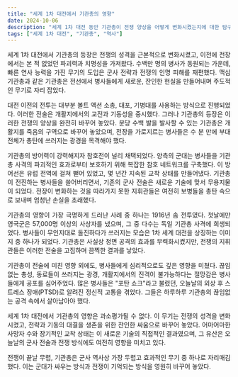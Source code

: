 ```yaml
---
title: "세계 1차 대전에서 기관총의 영향"
date: 2024-10-06
description: "세계 1차 대전 동안 기관총이 전쟁 양상을 어떻게 변화시켰는지에 대한 탐구."
tags: ["세계 1차 대전", "기관총", "역사"]
---
```


<div style="text-align: justify">
세계 1차 대전에서 기관총의 등장은 전쟁의 성격을 근본적으로 변화시켰고, 이전에 전장에서는 본 적 없었던 파괴력과 치명성을 가져왔다. 수백만 명의 병사가 동원되는 가운데, 빠른 연사 능력을 가진 무기의 도입은 군사 전략과 전쟁의 인명 피해를 재편했다. 맥심 기관총과 같은 기관총은 전선에서 병사들에게 새로운, 잔인한 현실을 만들어내며 주도적인 무기로 자리 잡았다.

대전 이전의 전투는 대부분 볼트 액션 소총, 대포, 기병대를 사용하는 방식으로 진행되었다. 이러한 전술은 개활지에서의 교전과 기동성을 중시했다. 그러나 기관총의 등장은 이러한 전쟁의 양상을 완전히 바꾸어 놓았다. 분당 수백 발을 발사할 수 있는 기관총은 개활지를 죽음의 구역으로 바꾸어 놓았으며, 전장을 가로지르는 병사들은 수 분 만에 부대 전체가 총탄에 쓰러지는 광경을 목격해야 했다.

기관총의 방어력이 강력해지자 참호전이 널리 채택되었다. 양측의 군대는 병사들을 기관총 사격의 파괴적인 효과로부터 보호하기 위해 복잡한 참호 네트워크를 구축했다. 이 방어선은 유럽 전역에 걸쳐 뻗어 있었고, 몇 년간 지속된 교착 상태를 만들어냈다. 기관총이 전진하는 병사들을 쓸어버리면서, 기존의 군사 전술은 새로운 기술에 맞서 무용지물이 되었다. 전장이 변화하는 것을 따라가지 못한 지휘관들은 여전히 보병들을 총탄 속으로 보내며 엄청난 손실을 초래했다.

기관총의 영향이 가장 극명하게 드러난 사례 중 하나는 1916년 솜 전투였다. 첫날에만 영국군은 57,000명 이상의 사상자를 냈으며, 그 중 다수는 독일 기관총 사격에 희생되었다. 병사들이 무인지대로 돌진하다가 쓰러지는 모습은 1차 세계 대전을 상징하는 이미지 중 하나가 되었다. 기관총은 사실상 정면 공격의 효과를 무력화시켰지만, 전쟁의 지휘관들은 이러한 전술을 고집하며 끔찍한 결과를 낳았다.

기관총이 전술에 미친 영향 외에도, 병사들에게 심리적으로도 깊은 영향을 미쳤다. 끊임없는 총성, 동료들이 쓰러지는 광경, 개활지에서의 진격이 불가능하다는 절망감은 병사들에게 공포를 심어주었다. 많은 병사들은 "포탄 쇼크"라고 불렸던, 오늘날의 외상 후 스트레스 장애(PTSD)로 알려진 정신적 고통을 겪었다. 그들은 하루하루 기관총의 끊임없는 공격 속에서 살아남아야 했다.

세계 1차 대전에서 기관총의 영향은 과소평가될 수 없다. 이 무기는 전쟁의 성격을 변화시켰고, 전략과 기동의 대결을 생존을 위한 잔인한 싸움으로 바꾸어 놓았다. 어마어마한 사망자 수와 장기적인 교착 상태는 이 새로운 기술의 직접적인 결과였으며, 그 유산은 오늘날의 군사 전술과 전쟁 방식에도 여전히 영향을 미치고 있다.

전쟁이 끝날 무렵, 기관총은 군사 역사상 가장 두렵고 효과적인 무기 중 하나로 자리매김했다. 이는 군대가 싸우는 방식과 전쟁이 기억되는 방식을 영원히 바꾸어 놓았다.
</div>
